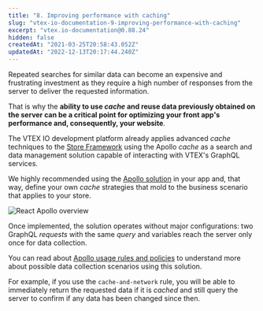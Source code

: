 ```yaml
---
title: "8. Improving performance with caching"
slug: "vtex-io-documentation-9-improving-performance-with-caching"
excerpt: "vtex.io-documentation@0.88.24"
hidden: false
createdAt: "2021-03-25T20:58:43.052Z"
updatedAt: "2022-12-13T20:17:44.240Z"
---
```


Repeated searches for similar data can become an expensive and frustrating investment as they require a high number of responses from the server to deliver the requested information.

That is why the **ability to use *cache* and reuse data previously obtained on the server can be a critical point for optimizing your front app's performance and, consequently, your website**.

The VTEX IO development platform already applies advanced *cache* techniques to the [Store Framework](https://developers.vtex.com/vtex-developer-docs/docs/getting-started-3) using the Apollo *cache* as a search and data management solution capable of interacting with VTEX's GraphQL services.

We highly recommended using the [Apollo solution](https://www.apollographql.com/docs/react/caching/cache-configuration/) in your app and, that way, define your own *cache* strategies that mold to the business scenario that applies to your store.

![React Apollo overview](https://cdn.jsdelivr.net/gh/vtexdocs/dev-portal-content@readme-docs/docs/vtex-io/Getting%20Started/vtex-io-documentation-1-developing-storefront-apps-using-react-and-vtex-io/1*Akd1I7jc0teE_mz15fnZog_17.jpeg)

Once implemented, the solution operates without major configurations: two GraphQL *requests* with the same *query* and variables reach the server only once for data collection.

You can read about [Apollo usage rules and policies](https://medium.com/@galen.corey/understanding-apollo-fetch-policies-705b5ad71980) to understand more about possible data collection scenarios using this solution.

For example, if you use the `cache-and-network` rule, you will be able to immediately return the requested data if it is *cached* and still query the server to confirm if any data has been changed since then.
